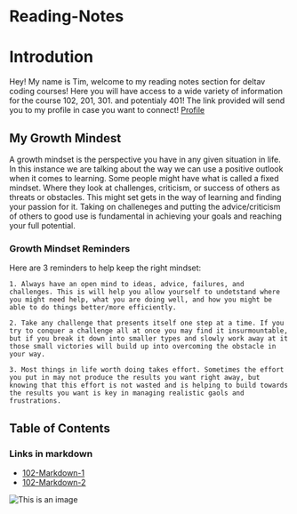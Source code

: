 # Reading-Notes

# Introdution
  Hey! My name is Tim, welcome to my reading notes section for deltav coding courses! Here you will have access to a wide variety of information for the course 102, 201, 301. and potentialy 401! The link provided will send you to my profile in case you want to connect! [Profile](https://github.com/TimM32)
## My Growth Mindest
  A growth mindset is the perspective you have in any given situation in life. In this instance we are talking about the way we can use a positive outlook when it comes to learning. Some people might have what is called a fixed mindset. Where they look at challenges, criticism, or success of others as threats or obstacles. This might set gets in the way of learning and finding your passion for it. Taking on challeneges and putting the advice/criticism of others to good use is fundamental in achieving your goals and reaching your full potential.
  
### Growth Mindset Reminders
  Here are 3 reminders to help keep the right mindset:
    
    1. Always have an open mind to ideas, advice, failures, and challenges. This is will help you allow yourself to undetstand where you might need help, what you are doing well, and how you might be able to do things better/more efficiently.
    
    2. Take any challenge that presents itself one step at a time. If you try to conquer a challenge all at once you may find it insurmountable, but if you break it down into smaller types and slowly work away at it those small victories will build up into overcoming the obstacle in your way.
   
    3. Most things in life worth doing takes effort. Sometimes the effort you put in may not produce the results you want right away, but knowing that this effort is not wasted and is helping to build towards the results you want is key in managing realistic gaols and frustrations.

## Table of Contents

### Links in markdown

- [102-Markdown-1](reading-notes-01.md)
- [102-Markdown-2](reading-notes-02.md)


![This is an image](https://external-preview.redd.it/fue2a8dUlz0f7pogTkBcWkrLhExwzgRo41_IBrwbBQY.jpg?auto=webp&s=44b8acc3cba1ac5ff73372aeffd79c6bc71bcc4a)

